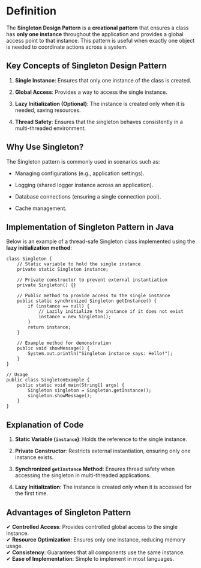 # Definition

The **Singleton Design Pattern** is a **creational pattern** that ensures a class has **only one instance** throughout the application and provides a global access point to that instance. This pattern is useful when exactly one object is needed to coordinate actions across a system.

## **Key Concepts of Singleton Design Pattern**

1.  **Single Instance**: Ensures that only one instance of the class is created.
    
2.  **Global Access**: Provides a way to access the single instance.
    
3.  **Lazy Initialization (Optional)**: The instance is created only when it is needed, saving resources.
    
4.  **Thread Safety**: Ensures that the singleton behaves consistently in a multi-threaded environment.
    

## **Why Use Singleton?**

The Singleton pattern is commonly used in scenarios such as:

-   Managing configurations (e.g., application settings).
    
-   Logging (shared logger instance across an application).
    
-   Database connections (ensuring a single connection pool).
    
-   Cache management.
    

## **Implementation of Singleton Pattern in Java**

Below is an example of a thread-safe Singleton class implemented using the **lazy initialization method**:

    class Singleton {
        // Static variable to hold the single instance
        private static Singleton instance;
    
        // Private constructor to prevent external instantiation
        private Singleton() {}
    
        // Public method to provide access to the single instance
        public static synchronized Singleton getInstance() {
            if (instance == null) {
                // Lazily initialize the instance if it does not exist
                instance = new Singleton();
            }
            return instance;
        }
    
        // Example method for demonstration
        public void showMessage() {
            System.out.println("Singleton instance says: Hello!");
        }
    }
    
    // Usage
    public class SingletonExample {
        public static void main(String[] args) {
            Singleton singleton = Singleton.getInstance();
            singleton.showMessage();
        }
    }

## Explanation of Code

1.  **Static Variable (`instance`)**: Holds the reference to the single instance.
    
2.  **Private Constructor**: Restricts external instantiation, ensuring only one instance exists.
    
3.  **Synchronized `getInstance` Method**: Ensures thread safety when accessing the singleton in multi-threaded applications.
    
4.  **Lazy Initialization**: The instance is created only when it is accessed for the first time.
    

## **Advantages of Singleton Pattern**

✔ **Controlled Access**: Provides controlled global access to the single instance.  
✔ **Resource Optimization**: Ensures only one instance, reducing memory usage.  
✔ **Consistency**: Guarantees that all components use the same instance.  
✔ **Ease of Implementation**: Simple to implement in most languages.

